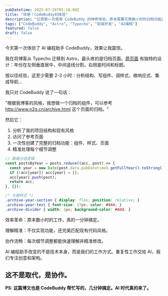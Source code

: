 ```yaml
---
pubDatetime: 2025-07-26T05:10:00Z
title: "惊艳！CodeBuddy初体验"
description: "记录第一次使用 CodeBuddy 的神奇体验，原本需要花费数小时的归档功能迁移，竟然在一分钟内完成了。"
tags: ["CodeBuddy", "Astro", "Typecho", "前端开发", "AI编程"]
featured: false
draft: false
---
```


今天第一次体验了 AI 编程助手 CodeBuddy，效果让我震惊。

我在将博客从 Typecho 迁移到 Astro，最头疼的是归档页面。[原页面](http://www.n2g.cn/archive.html) 有独特的设计：年份在左侧垂直居中，中间竖线分割，右侧是时间和标题。

按以往经验，这至少需要 2-3 小时：分析结构、写组件、调样式、做响应式、集成导航...

我只对 CodeBuddy 说了一句话：

 "根据我博客的风格，我想做一个归档的组件，可以参考 http://www.n2g.cn/archive.html 这个页面的归档。"

然后它：
1. 分析了我的项目结构和现有风格
2. 访问了参考页面
3. 一次性创建了完整的归档功能：组件、样式、页面
4. 精准处理每个细节调整

```javascript
// 数据分组逻辑
const postsByYear = posts.reduce((acc, post) => {
  const year = new Date(post.data.pubDatetime).getFullYear().toString();
  if (!acc[year]) acc[year] = [];
  acc[year].push(post);
  return acc;
}, {});
```

```css
/* 关键样式 */
.archive-year-section { display: flex; position: relative; }
.archive-year-text { font-size: 17px; color: #444; }
.archive-divider { width: 1px; background-color: #ddd; }
```

效率革命：原本数小时的工作，真的一分钟搞定。

理解精准：不仅实现功能，还完美匹配现有代码风格。

协作流畅：每次细节调整都能快速理解并精准修改。

AI 编程助手改变的不是技术本身，而是我们的工作方式。重复性工作交给 AI，我们专注创意和架构。

这不是取代，是协作。
---

**PS: 这篇博文也是 CodeBuddy 帮忙写的，几分钟搞定。AI 时代真的来了。**
